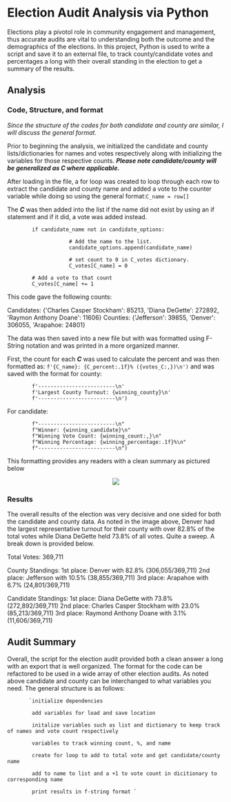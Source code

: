 # Election Audit Analysis via Python

Elections play a pivotol role in community engagement and management, thus accurate audits are vital to understanding both the outcome and the demographics of the elections. In this project, Python is used to write a script and save it to an external file, to track county/candidate votes and percentages a long with their overall standing in the election to get a summary of the results.

## Analysis

### Code, Structure, and format

*Since the structure of the codes for both candidate and county are similar, I will discuss the general format.*

Prior to beginning the analysis, we initialized the candidate and county lists/dictionaries for names and votes respectively along with initializing the variables for those respective counts. **_Please note candidate/county will be generalized as C where applicable._**

After loading in the file, a for loop was created to loop through each row to extract the candidate and county name and added a vote to the counter variable while doing so using the general format:`C_name = row[]`

The **_C_** was then added into the list if the name did not exist by using an if statement and if it did, a vote was added instead.

            if candidate_name not in candidate_options:

                        # Add the name to the list.
                        candidate_options.append(candidate_name)

                        # set count to 0 in C_votes dictionary.
                        C_votes[C_name] = 0

            # Add a vote to that count
            C_votes[C_name] += 1
            
This code gave the following counts:

Candidates: {'Charles Casper Stockham': 85213, 'Diana DeGette': 272892, 'Raymon Anthony Doane': 11606}
Counties: {'Jefferson': 39855, 'Denver': 306055, 'Arapahoe: 24801}

The data was then saved into a new file but with was formatted using F-String notation and was printed in a more organized manner.

First, the count for each **_C_** was used to calculate the percent and was then formatted as: `f'{C_name}: {C_percent:.1f}% ({votes_C:,})\n')` and was saved with the format for county:

            f'-------------------------\n'
            f'Largest County Turnout: {winning_county}\n'
            f'-------------------------\n')
            
For candidate:

            f"-------------------------\n"
            f"Winner: {winning_candidate}\n"
            f"Winning Vote Count: {winning_count:,}\n"
            f"Winning Percentage: {winning_percentage:.1f}%\n"
            f"-------------------------\n")
            
This formatting provides any readers with a clean summary as pictured below

<p align="center">
  <img src="https://user-images.githubusercontent.com/100324759/160145508-eced43f7-2fc1-400d-8227-2af9dcb3648d.PNG"
</p>

### Results
            
The overall results of the election was very decisive and one sided for both the candidate and county data. As noted in the image above, Denver had the largest representative turnout for their county with over 82.8% of the total votes while Diana DeGette held 73.8% of all votes. Quite a sweep. A break down is provided below.

Total Votes: 369,711
            
County Standings:
1st place: Denver with 82.8% (306,055/369,711)
2nd place: Jefferson with 10.5% (38,855/369,711)
3rd place: Arapahoe with 6.7% (24,801/369,711)
            
Candidate Standings:
1st place: Diana DeGette with 73.8% (272,892/369,711)
2nd place: Charles Casper Stockham with 23.0% (85,213/369,711)
3rd place: Raymond Anthony Doane with 3.1% (11,606/369,711)   
            
            
## Audit Summary  

Overall, the script for the election audit provided both a clean answer a long with an export that is well organized. The format for the code can be refactored to be used in a wide array of other election audits. As noted above candidate and county can be interchanged to what variables you need. The general structure is as follows:
            
           `initialize dependencies
            
            add variables for load and save location
            
            initalize variables such as list and dictionary to keep track of names and vote count respectively
            
            variables to track winning count, %, and name
            
            create for loop to add to total vote and get candidate/county name
            
            add to name to list and a +1 to vote count in dicitionary to corresponding name
            
            print results in f-string format `
            
            
            
            
            
